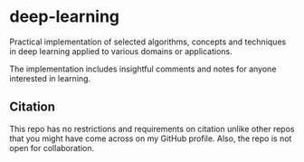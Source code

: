 # deep-learning

Practical implementation of selected algorithms, concepts and techniques in deep learning applied to various domains or applications.

The implementation includes insightful comments and notes for anyone interested in learning.

## Citation

This repo has no restrictions and requirements on citation unlike other repos that you might have come across on my GitHub profile. Also, the repo is not open for collaboration.
